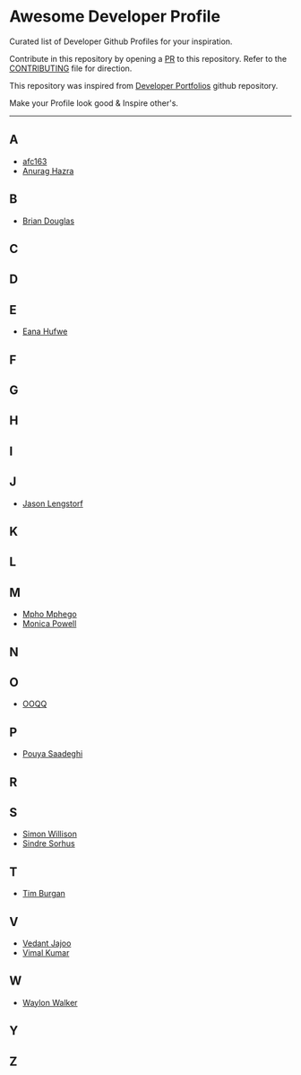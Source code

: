 # Awesome Developer Profile

Curated list of Developer Github Profiles for your inspiration.

Contribute in this repository by opening a [PR](./CONTRIBUTING.md) to this repository. Refer to the [CONTRIBUTING](./CONTRIBUTING.md) file for direction.

This repository was inspired from [Developer Portfolios](https://github.com/emmabostian/developer-portfolios) github repository.

Make your Profile look good & Inspire other's.

---

## A

- [afc163](https://github.com/afc163)
- [Anurag Hazra](https://github.com/anuraghazra)

## B
- [Brian Douglas](https://github.com/bdougie)

## C

## D

## E
- [Eana Hufwe](https://github.com/blueset)

## F

## G

## H

## I

## J
- [Jason Lengstorf](https://github.com/jlengstorf)

## K

## L

## M
- [Mpho Mphego](https://github.com/mmphego/)
- [Monica Powell](https://github.com/M0nica)

## N

## O
- [OOQQ](https://github.com/OOQQ)

## P
- [Pouya Saadeghi](https://github.com/saadeghi)

## R

## S
- [Simon Willison](https://github.com/simonw)
- [Sindre Sorhus](https://github.com/sindresorhus)

## T
- [Tim Burgan](https://github.com/timburgan)

## V
- [Vedant Jajoo](https://github.com/coderjojo)
- [Vimal Kumar](https://github.com/vimalverma558)

## W
- [Waylon Walker](https://github.com/WaylonWalker)

## Y

## Z
